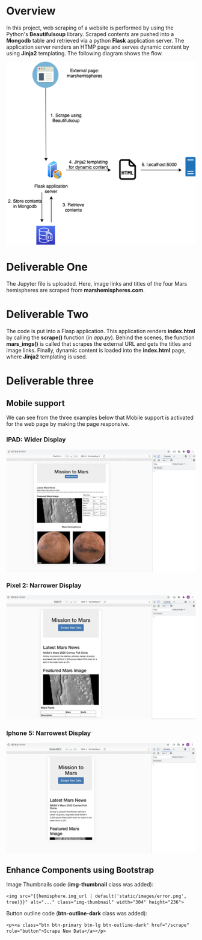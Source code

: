 # Overview

In this project, web scraping of a website is performed by using the Python's **Beautifulsoup** library. Scraped contents are pushed into a **Mongodb** table and retrieved via a python **Flask** application server. The application server renders an HTMP page and serves dynamic content by using **Jinja2** templating. The following diagram shows the flow.

![image_name](images/flow.png)

# Deliverable One

The Jupyter file is uploaded. Here, image links and titles of the four Mars hemispheres are scraped from **marshemispheres.com**.

# Deliverable Two

The code is put into a Flasp application. This application renders **index.html** by calling the **scrape()** function (in *app.py*). Behind the scenes, the function **mars_imgs()** is called that scrapes the external URL and gets the titles and image links. Finally, dynamic content is loaded into the **index.html** page, where **Jinja2** templating is used. 

# Deliverable three

## Mobile support

We can see from the three examples below that Mobile support is activated for the web page by making the page responsive.

### IPAD: Wider Display

![IPAD](images/ipad.png)

### Pixel 2: Narrower Display
![Pixel2](images/pixel2.png)

### Iphone 5: Narrowest Display
![IPhone](images/iphone5.png)

## Enhance Components using Bootstrap

Image Thumbnails code (**img-thumbnail** class was added):

```
<img src="{{hemisphere.img_url | default('static/images/error.png', true)}}" alt="..." class="img-thumbnail" width="304" height="236">
```

Button outline code (**btn-outline-dark** class was added):

```
<p><a class="btn btn-primary btn-lg btn-outline-dark" href="/scrape" role="button">Scrape New Data</a></p>

```
